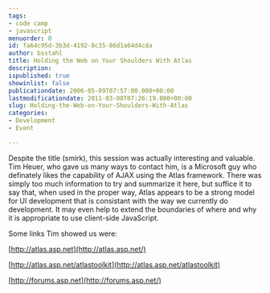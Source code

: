 ```yaml
---
tags:
- code camp
- javascript
menuorder: 0
id: fa64c95d-3b3d-4192-8c35-86d1a64d4cda
author: bsstahl
title: Holding the Web on Your Shoulders With Atlas
description: 
ispublished: true
showinlist: false
publicationdate: 2006-05-09T07:57:00.000+00:00
lastmodificationdate: 2011-03-08T07:26:19.000+00:00
slug: Holding-the-Web-on-Your-Shoulders-With-Atlas
categories:
- Development
- Event

---
```

Despite the title (smirk), this session was actually interesting and valuable. Tim Heuer, who gave us many ways to contact him, is a Microsoft guy who definately likes the capability of AJAX using the Atlas framework. There was simply too much information to try and summarize it here, but suffice it to say that, when used in the proper way, Atlas appears to be a strong model for UI development that is consistant with the way we currently do development. It may even help to extend the boundaries of where and why it is appropriate to use client-side JavaScript.   
  
 Some links Tim showed us were:   
  
[http://atlas.asp.net](http://atlas.asp.net/)   
  
[http://atlas.asp.net/atlastoolkit](http://atlas.asp.net/atlastoolkit)   
  
[http://forums.asp.net](http://forums.asp.net/)